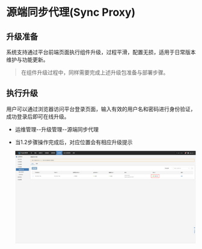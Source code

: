 # 源端同步代理(Sync Proxy)

## 升级准备

系统支持通过平台前端页面执行组件升级，过程平滑，配置无损，适用于日常版本维护与功能更新。

> 在组件升级过程中，同样需要完成上述升级包准备与部署步骤。

## 执行升级

用户可以通过浏览器访问平台登录页面，输入有效的用户名和密码进行身份验证，成功登录后即可在线升级。

* 运维管理--升级管理--源端同步代理

* 当1.2步骤操作完成后，对应位置会有相应升级提示

  ![](./image/source-sidesynchronizationproxy_syncproxy-upgradeoperation-1.png)